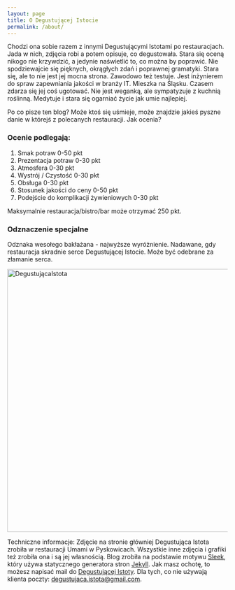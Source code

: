 ```yaml
---
layout: page
title: O Degustującej Istocie
permalink: /about/
---
```




Chodzi ona sobie razem z innymi Degustującymi Istotami po restauracjach.
Jada w nich, zdjęcia robi a potem opisuje, co degustowała. Stara się oceną nikogo nie krzywdzić, a jedynie naświetlić to, co można by poprawić.
Nie spodziewajcie się pięknych, okrągłych zdań i poprawnej gramatyki. Stara się, ale to nie jest jej mocna strona.
Zawodowo też testuje. Jest inżynierem do spraw zapewniania jakości w branży IT.
Mieszka na Śląsku. Czasem zdarza się jej coś ugotować. Nie jest weganką, ale sympatyzuje z kuchnią roślinną.
Medytuje i stara się ogarniać życie jak umie najlepiej.

Po co pisze ten blog? Może ktoś się uśmieje, może znajdzie jakieś pyszne danie w którejś z polecanych restauracji.
Jak ocenia?

### Ocenie podlegają:
1. Smak potraw 0-50 pkt
2. Prezentacja potraw 0-30 pkt
3. Atmosfera 0-30 pkt
4. Wystrój / Czystość 0-30 pkt
5. Obsługa 0-30 pkt
6. Stosunek jakości do ceny 0-50 pkt
7. Podejście do komplikacji żywieniowych  0-30 pkt

Maksymalnie restauracja/bistro/bar może otrzymać 250 pkt.

### Odznaczenie specjalne
Odznaka wesołego bakłażana - najwyższe wyróżnienie. Nadawane, gdy restauracja skradnie serce
Degustującej Istocie. Może być odebrane za złamanie serca.


<img src="{{site.url}}/assets/img/posts/odznaka.gif" alt="DegustującaIstota" height="602" width="auto">

Techniczne informacje: Zdjęcie na stronie główniej Degustująca Istota zrobiła w restauracji Umami w Pyskowicach.
Wszystkie inne zdjęcia i grafiki też zrobiła ona i są jej własnością.
Blog zrobiła na podstawie motywu [Sleek], który używa statycznego generatora stron [Jekyll].
Jak masz ochotę, to możesz napisać mail do [Degustującej Istoty](mailto:{{site.email}}).
Dla tych, co nie używają klienta poczty: degustujaca.istota@gmail.com.

[Sleek]:https://janczizikow.github.io/sleek
[Jekyll]: https://jekyllrb.com

